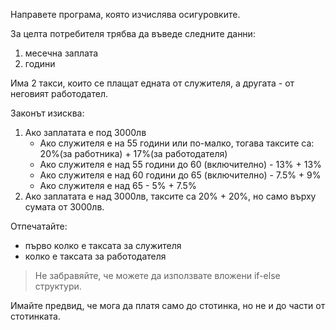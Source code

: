 Направете програма, която изчислява осигуровките.

За целта потребителя трябва да въведе следните данни:
1. месечна заплата
2. години

Има 2 такси, които се плащат едната от служителя, а другата - от неговият
работодател.

Законът изисква:

1. Ако заплатата е под 3000лв
     *    Ако служителя е на 55 години или по-малко, тогава таксите са: 20%(за работника) + 17%(за работодателя)
     *    Ако служителя е над 55 години до 60 (включително) - 13% + 13%
     *    Ако служителя е над 60 години до 65 (включително) - 7.5% + 9%
     *    Ако служителя е над 65 - 5% + 7.5%
2. Ако заплатата е над 3000лв, таксите са 20% + 20%, но само върху сумата от
	 3000лв.

Отпечатайте:
* първо колко е таксата за служителя
* колко е таксата за работодателя

> Не забравяйте, че можете да използвате вложени if-else структури.

Имайте предвид, че мога да платя само до стотинка, но не и до части от
стотинката.